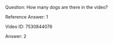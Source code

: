 Question: How many dogs are there in the video?

Reference Answer: 1

Video ID: 7530844076

Answer: 2

